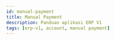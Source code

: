 ```yaml
---
id: manual-payment
title: Manual Payment
description: Panduan aplikasi ERP V1
tags: [erp-v1, account, manual payment]
---
```

